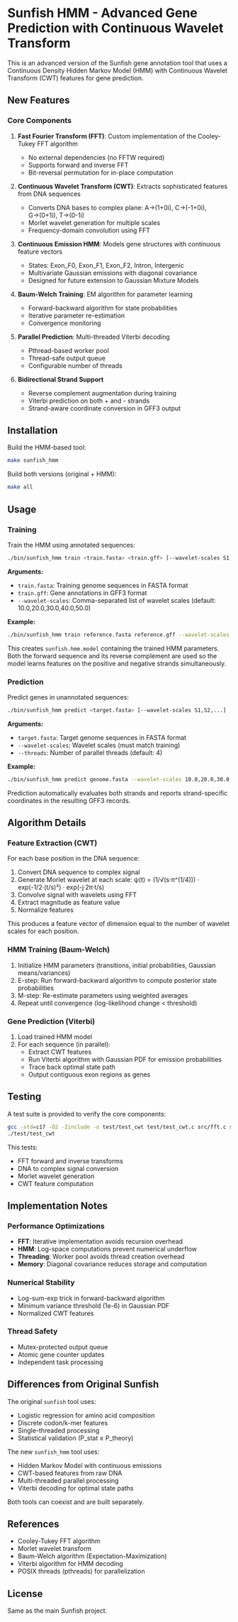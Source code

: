 # Sunfish HMM - Advanced Gene Prediction with Continuous Wavelet Transform

This is an advanced version of the Sunfish gene annotation tool that uses a Continuous Density Hidden Markov Model (HMM) with Continuous Wavelet Transform (CWT) features for gene prediction.

## New Features

### Core Components

1. **Fast Fourier Transform (FFT)**: Custom implementation of the Cooley-Tukey FFT algorithm
   - No external dependencies (no FFTW required)
   - Supports forward and inverse FFT
   - Bit-reversal permutation for in-place computation

2. **Continuous Wavelet Transform (CWT)**: Extracts sophisticated features from DNA sequences
   - Converts DNA bases to complex plane: A→(1+0i), C→(-1+0i), G→(0+1i), T→(0-1i)
   - Morlet wavelet generation for multiple scales
   - Frequency-domain convolution using FFT

3. **Continuous Emission HMM**: Models gene structures with continuous feature vectors
   - States: Exon_F0, Exon_F1, Exon_F2, Intron, Intergenic
   - Multivariate Gaussian emissions with diagonal covariance
   - Designed for future extension to Gaussian Mixture Models

4. **Baum-Welch Training**: EM algorithm for parameter learning
   - Forward-backward algorithm for state probabilities
   - Iterative parameter re-estimation
   - Convergence monitoring

5. **Parallel Prediction**: Multi-threaded Viterbi decoding
   - Pthread-based worker pool
   - Thread-safe output queue
   - Configurable number of threads

6. **Bidirectional Strand Support**
   - Reverse complement augmentation during training
   - Viterbi prediction on both + and - strands
   - Strand-aware coordinate conversion in GFF3 output

## Installation

Build the HMM-based tool:

```bash
make sunfish_hmm
```

Build both versions (original + HMM):

```bash
make all
```

## Usage

### Training

Train the HMM using annotated sequences:

```bash
./bin/sunfish_hmm train <train.fasta> <train.gff> [--wavelet-scales S1,S2,...]
```

**Arguments:**
- `train.fasta`: Training genome sequences in FASTA format
- `train.gff`: Gene annotations in GFF3 format
- `--wavelet-scales`: Comma-separated list of wavelet scales (default: 10.0,20.0,30.0,40.0,50.0)

**Example:**
```bash
./bin/sunfish_hmm train reference.fasta reference.gff --wavelet-scales 10.0,20.0,30.0,40.0,50.0
```

This creates `sunfish.hmm.model` containing the trained HMM parameters.
Both the forward sequence and its reverse complement are used so the model
learns features on the positive and negative strands simultaneously.

### Prediction

Predict genes in unannotated sequences:

```bash
./bin/sunfish_hmm predict <target.fasta> [--wavelet-scales S1,S2,...] [--threads N]
```

**Arguments:**
- `target.fasta`: Target genome sequences in FASTA format
- `--wavelet-scales`: Wavelet scales (must match training)
- `--threads`: Number of parallel threads (default: 4)

**Example:**
```bash
./bin/sunfish_hmm predict genome.fasta --wavelet-scales 10.0,20.0,30.0,40.0,50.0 --threads 8 > predictions.gff3
```

Prediction automatically evaluates both strands and reports strand-specific
coordinates in the resulting GFF3 records.

## Algorithm Details

### Feature Extraction (CWT)

For each base position in the DNA sequence:

1. Convert DNA sequence to complex signal
2. Generate Morlet wavelet at each scale: ψ(t) = (1/√(s·π^(1/4))) · exp(-1/2·(t/s)²) · exp(-j·2π·t/s)
3. Convolve signal with wavelets using FFT
4. Extract magnitude as feature value
5. Normalize features

This produces a feature vector of dimension equal to the number of wavelet scales for each position.

### HMM Training (Baum-Welch)

1. Initialize HMM parameters (transitions, initial probabilities, Gaussian means/variances)
2. E-step: Run forward-backward algorithm to compute posterior state probabilities
3. M-step: Re-estimate parameters using weighted averages
4. Repeat until convergence (log-likelihood change < threshold)

### Gene Prediction (Viterbi)

1. Load trained HMM model
2. For each sequence (in parallel):
   - Extract CWT features
   - Run Viterbi algorithm with Gaussian PDF for emission probabilities
   - Trace back optimal state path
   - Output contiguous exon regions as genes

## Testing

A test suite is provided to verify the core components:

```bash
gcc -std=c17 -O2 -Iinclude -o test/test_cwt test/test_cwt.c src/fft.c src/cwt.c -lm
./test/test_cwt
```

This tests:
- FFT forward and inverse transforms
- DNA to complex signal conversion
- Morlet wavelet generation
- CWT feature computation

## Implementation Notes

### Performance Optimizations

- **FFT**: Iterative implementation avoids recursion overhead
- **HMM**: Log-space computations prevent numerical underflow
- **Threading**: Worker pool avoids thread creation overhead
- **Memory**: Diagonal covariance reduces storage and computation

### Numerical Stability

- Log-sum-exp trick in forward-backward algorithm
- Minimum variance threshold (1e-6) in Gaussian PDF
- Normalized CWT features

### Thread Safety

- Mutex-protected output queue
- Atomic gene counter updates
- Independent task processing

## Differences from Original Sunfish

The original `sunfish` tool uses:
- Logistic regression for amino acid composition
- Discrete codon/k-mer features
- Single-threaded processing
- Statistical validation (P_stat ≥ P_theory)

The new `sunfish_hmm` tool uses:
- Hidden Markov Model with continuous emissions
- CWT-based features from raw DNA
- Multi-threaded parallel processing
- Viterbi decoding for optimal state paths

Both tools can coexist and are built separately.

## References

- Cooley-Tukey FFT algorithm
- Morlet wavelet transform
- Baum-Welch algorithm (Expectation-Maximization)
- Viterbi algorithm for HMM decoding
- POSIX threads (pthreads) for parallelization

## License

Same as the main Sunfish project.
